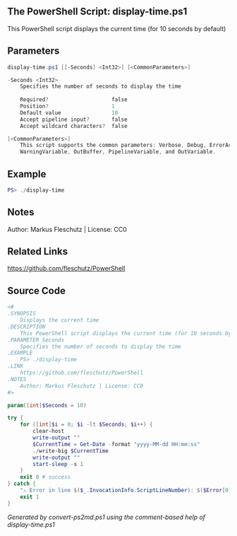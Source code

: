 ## The PowerShell Script: display-time.ps1

This PowerShell script displays the current time (for 10 seconds by default)

## Parameters
```powershell
display-time.ps1 [[-Seconds] <Int32>] [<CommonParameters>]

-Seconds <Int32>
    Specifies the number of seconds to display the time
    
    Required?                    false
    Position?                    1
    Default value                10
    Accept pipeline input?       false
    Accept wildcard characters?  false

[<CommonParameters>]
    This script supports the common parameters: Verbose, Debug, ErrorAction, ErrorVariable, WarningAction, 
    WarningVariable, OutBuffer, PipelineVariable, and OutVariable.
```

## Example
```powershell
PS> ./display-time

```

## Notes
Author: Markus Fleschutz | License: CC0

## Related Links
https://github.com/fleschutz/PowerShell

## Source Code
```powershell
<#
.SYNOPSIS
	Displays the current time
.DESCRIPTION
	This PowerShell script displays the current time (for 10 seconds by default)
.PARAMETER Seconds
	Specifies the number of seconds to display the time
.EXAMPLE
	PS> ./display-time
.LINK
	https://github.com/fleschutz/PowerShell
.NOTES
	Author: Markus Fleschutz | License: CC0
#>

param([int]$Seconds = 10)

try {
	for ([int]$i = 0; $i -lt $Seconds; $i++) {
		clear-host
		write-output ""
		$CurrentTime = Get-Date -format "yyyy-MM-dd HH:mm:ss" 
		./write-big $CurrentTime
		write-output ""
		start-sleep -s 1
	}
	exit 0 # success
} catch {
	"⚠️ Error in line $($_.InvocationInfo.ScriptLineNumber): $($Error[0])"
	exit 1
}
```

*Generated by convert-ps2md.ps1 using the comment-based help of display-time.ps1*
